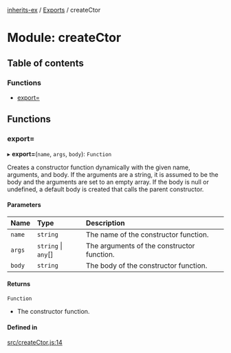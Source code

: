 [inherits-ex](../README.md) / [Exports](../modules.md) / createCtor

# Module: createCtor

## Table of contents

### Functions

- [export&#x3D;](createCtor.md#export&#x3D;)

## Functions

### export&#x3D;

▸ **export=**(`name`, `args`, `body`): `Function`

Creates a constructor function dynamically with the given name, arguments, and body.
If the arguments are a string, it is assumed to be the body and the arguments are set to an empty array.
If the body is null or undefined, a default body is created that calls the parent constructor.

#### Parameters

| Name | Type | Description |
| :------ | :------ | :------ |
| `name` | `string` | The name of the constructor function. |
| `args` | `string` \| `any`[] | The arguments of the constructor function. |
| `body` | `string` | The body of the constructor function. |

#### Returns

`Function`

- The constructor function.

#### Defined in

[src/createCtor.js:14](https://github.com/snowyu/inherits-ex.js/blob/5eb21fd/src/createCtor.js#L14)

